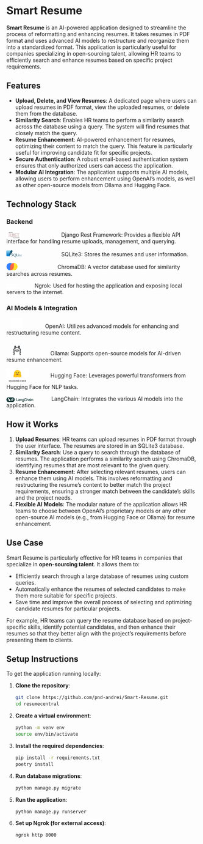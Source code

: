# **Smart Resume**

**Smart Resume** is an AI-powered application designed to streamline the process of reformatting and enhancing resumes. It takes resumes in PDF format and uses advanced AI models to restructure and reorganize them into a standardized format. This application is particularly useful for companies specializing in open-sourcing talent, allowing HR teams to efficiently search and enhance resumes based on specific project requirements.

## **Features**

- **Upload, Delete, and View Resumes**: A dedicated page where users can upload resumes in PDF format, view the uploaded resumes, or delete them from the database.
- **Similarity Search**: Enables HR teams to perform a similarity search across the database using a query. The system will find resumes that closely match the query.
- **Resume Enhancement**: AI-powered enhancement for resumes, optimizing their content to match the query. This feature is particularly useful for improving candidate fit for specific projects.
- **Secure Authentication**: A robust email-based authentication system ensures that only authorized users can access the application.
- **Modular AI Integration**: The application supports multiple AI models, allowing users to perform enhancement using OpenAI’s models, as well as other open-source models from Ollama and Hugging Face.

## Technology Stack

### **Backend**
<p align="left">
  <img src="./assets/django.png" alt="Django Logo" width="40" style="vertical-align: bottom; margin-right: 100px;"/>
  Django Rest Framework: Provides a flexible API interface for handling resume uploads, management, and querying.
</p>

<p align="left">
  <img src="./assets/sqlite.png" alt="SQLite Logo" width="40" style="vertical-align: bottom; margin-right: 100px;"/>
     SQLite3: Stores the resumes and user information.
</p>

<p align="left">
  <img src="./assets/chroma.png" alt="ChromaDB Logo" width="30" style="vertical-align: bottom; margin-right: 100px;"/>
     ChromaDB: A vector database used for similarity searches across resumes.
</p>

<p align="left">
  <img src="./assets/ngrok.png" alt="ngrok Logo" width="30" style="vertical-align: bottom; margin-right: 40px;"/>
  Ngrok: Used for hosting the application and exposing local servers to the internet.
</p>

### **AI Models & Integration**
<p align="left">
  &nbsp;&nbsp;
  <img src="./assets/openai.png" alt="OpenAI Logo" width="30" style="vertical-align: bottom; margin-right: 40px;"/>
  &nbsp;&nbsp;&nbsp;&nbsp;OpenAI: Utilizes advanced models for enhancing and restructuring resume content.
</p>

<p align="left">
  &nbsp;
  <img src="./assets/ollama.png" alt="Ollama Logo" width="40" style="vertical-align: bottom; margin-right: 40px;"/>
  &nbsp;&nbsp;&nbsp;&nbsp;&nbsp;&nbsp;Ollama: Supports open-source models for AI-driven resume enhancement.
</p>

<p align="left">
  <img src="./assets/huggingface.png" alt="Hugging Face Logo" width="60" style="vertical-align: middle; margin-right: 40px;"/>
  &nbsp;&nbsp;&nbsp;Hugging Face: Leverages powerful transformers from Hugging Face for NLP tasks.<br>
</p>

<p align="left">
  <img src="./assets/langchain.png" alt="LangChain Logo" width="70" style="vertical-align: bottom; margin-right: 40px;"/>
  &nbsp;LangChain: Integrates the various AI models into the application.
</p>

## **How it Works**

1. **Upload Resumes**: HR teams can upload resumes in PDF format through the user interface. The resumes are stored in an SQLite3 database.
2. **Similarity Search**: Use a query to search through the database of resumes. The application performs a similarity search using ChromaDB, identifying resumes that are most relevant to the given query.
3. **Resume Enhancement**: After selecting relevant resumes, users can enhance them using AI models. This involves reformatting and restructuring the resume’s content to better match the project requirements, ensuring a stronger match between the candidate’s skills and the project needs.
4. **Flexible AI Models**: The modular nature of the application allows HR teams to choose between OpenAI’s proprietary models or any other open-source AI models (e.g., from Hugging Face or Ollama) for resume enhancement.

## **Use Case**

Smart Resume is particularly effective for HR teams in companies that specialize in **open-sourcing talent**. It allows them to:

- Efficiently search through a large database of resumes using custom queries.
- Automatically enhance the resumes of selected candidates to make them more suitable for specific projects.
- Save time and improve the overall process of selecting and optimizing candidate resumes for particular projects.

For example, HR teams can query the resume database based on project-specific skills, identify potential candidates, and then enhance their resumes so that they better align with the project’s requirements before presenting them to clients.

## **Setup Instructions**

To get the application running locally:

1. **Clone the repository**:
    ```bash
    git clone https://github.com/pnd-andrei/Smart-Resume.git
    cd resumecentral
    ```

2. **Create a virtual environment**:
    ```bash
    python -m venv env
    source env/bin/activate
    ```

3. **Install the required dependencies**:
    ```bash
    pip install -r requirements.txt
    poetry install
    ```

4. **Run database migrations**:
    ```bash
    python manage.py migrate
    ```

5. **Run the application**:
    ```bash
    python manage.py runserver
    ```

6. **Set up Ngrok (for external access)**:
    ```bash
    ngrok http 8000
    ```

